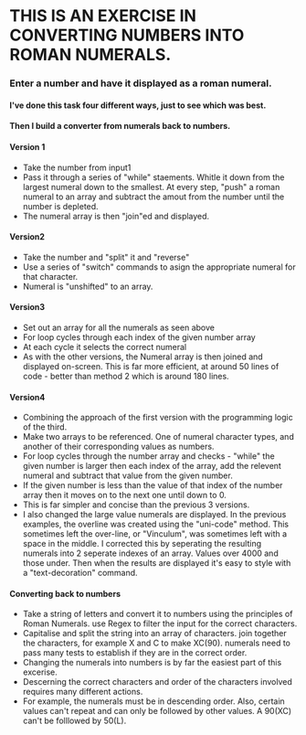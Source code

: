 # THIS IS AN EXERCISE IN CONVERTING NUMBERS INTO ROMAN NUMERALS.

### Enter a number and have it displayed as a roman numeral.

#### I've done this task four different ways, just to see which was best.
#### Then I build a converter from numerals back to numbers.

#### Version 1
* Take the number from input1
* Pass it through a series of "while" staements. Whitle it down from the largest numeral down to the smallest. At every step, "push" a roman numeral to an array and subtract the amout from the number until the number is depleted.
* The numeral array is then "join"ed and displayed.

#### Version2
* Take the number and "split" it and "reverse"
* Use a series of "switch" commands to asign the appropriate numeral for that character.
* Numeral is "unshifted" to an array.

#### Version3
* Set out an array for all the numerals as seen above
* For loop cycles through each index of the given number array
* At each cycle it selects the correct numeral
* As with the other versions, the Numeral array is then joined and displayed
on-screen.  This is far more efficient, at around 50 lines of code -
better than method 2 which is around 180 lines.

#### Version4
* Combining the approach of the first version with the programming logic of
the third.
* Make two arrays to be referenced. One of numeral character types,
and another of their corresponding values as numbers.
* For loop cycles through the number array and checks - "while" the given number is larger then each index of the array,
add the relevent numeral and subtract that value from the given number.
* If the given number is less than the value of that index of the number array then it moves on to the next one until down to 0.
* This is far simpler and concise than the previous 3 versions.
* I also changed the large value numerals are displayed.  In the previous examples,
the overline was created using the "uni-code" method. This sometimes left the over-line,
or "Vinculum", was sometimes left with a space in the middle. I corrected this by seperating
the resulting numerals into 2 seperate indexes of an array.  Values over 4000 and those under.
Then when the results are displayed it's easy to style with a "text-decoration" command.


#### Converting back to numbers
* Take a string of letters and convert it to numbers using the principles of Roman Numerals.
use Regex to filter the input for the correct characters.
* Capitalise and split the string into an array of characters.
join together the characters, for example X and C to make XC(90).
numerals need to pass many tests to establish if they are in the correct order.
* Changing the numerals into numbers is by far the easiest part of this excerise.
* Descerning the correct characters and order of the characters involved requires many different actions.
* For example, the numerals must be in descending order. Also, certain values can't repeat and can only be followed
by other values.  A 90(XC) can't be folllowed by 50(L).
